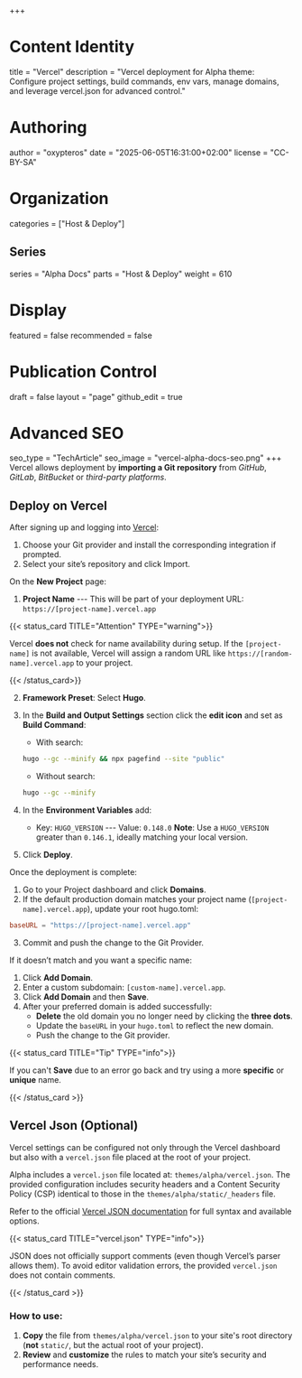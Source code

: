 +++
# Content Identity
title = "Vercel"
description = "Vercel deployment for Alpha theme: Configure project settings, build commands, env vars, manage domains, and leverage vercel.json for advanced control."

# Authoring
author = "oxypteros"
date = "2025-06-05T16:31:00+02:00"
license = "CC-BY-SA"

# Organization
categories = ["Host & Deploy"]

## Series
series = "Alpha Docs"
parts = "Host & Deploy"
weight = 610

# Display
featured = false
recommended = false

# Publication Control
draft = false
layout = "page"
github_edit = true

# Advanced SEO
seo_type = "TechArticle"
seo_image = "vercel-alpha-docs-seo.png"
+++
Vercel allows deployment by **importing a Git repository** from *GitHub*, *GitLab*, *BitBucket* or *third-party platforms*.

## Deploy on Vercel
After signing up and logging into [Vercel](https://vercel.com/):

1. Choose your Git provider and install the corresponding integration if prompted.
2. Select your site’s repository and click Import.

On the **New Project** page:
1. **Project Name** --- This will be part of your deployment URL: `https://[project-name].vercel.app`

{{< status_card TITLE="Attention" TYPE="warning">}}

Vercel **does not** check for name availability during setup. If the `[project-name]` is not available, Vercel will assign a random URL like `https://[random-name].vercel.app` to your project.

{{< /status_card>}}

2. **Framework Preset**: Select **Hugo**.
3. In the **Build and Output Settings** section click the **edit icon** and set as **Build Command**:
    - With search:  
    ```bash
    hugo --gc --minify && npx pagefind --site "public"
    ```
    - Without search: 
    ```bash
    hugo --gc --minify
    ```
4. In the **Environment Variables** add:
    - Key: `HUGO_VERSION` --- Value: `0.148.0`
    **Note**: Use a `HUGO_VERSION` greater than `0.146.1`, ideally matching your local version.

5. Click **Deploy**.

Once the deployment is complete:
1. Go to your Project dashboard and click **Domains**.
2. If the default production domain matches your project name (`[project-name].vercel.app`), update your root hugo.toml: 
```toml
baseURL = "https://[project-name].vercel.app"
``` 
3. Commit and push the change to the Git Provider.

If it doesn’t match and you want a specific name:
1. Click **Add Domain**.
2. Enter a custom subdomain: `[custom-name].vercel.app`.
3. Click **Add Domain** and then **Save**.
4. After your preferred domain is added successfully:
    - **Delete** the old domain you no longer need by clicking the **three dots**.
    - Update the `baseURL` in your `hugo.toml` to reflect the new domain.
    - Push the change to the Git provider.

{{< status_card TITLE="Tip" TYPE="info">}}

If you can't **Save** due to an error go back and try using a more **specific** or **unique** name.

{{< /status_card >}}

## Vercel Json (Optional)
Vercel settings can be configured not only through the Vercel dashboard but also with a `vercel.json` file placed at the root of your project.

Alpha includes a `vercel.json` file located at: `themes/alpha/vercel.json`. The provided configuration includes security headers and a Content Security Policy (CSP) identical to those in the `themes/alpha/static/_headers` file. 

Refer to the official [Vercel JSON documentation](https://vercel.com/docs/project-configuration) for full syntax and available options.

{{< status_card TITLE="vercel.json" TYPE="info">}}

JSON does not officially support comments (even though Vercel’s parser allows them). To avoid editor validation errors, the provided `vercel.json` does not contain comments.

{{< /status_card >}}

### How to use:

1. **Copy** the file from `themes/alpha/vercel.json` to your site's  root directory (**not** `static/`, but the actual root of your project).
2. **Review** and **customize** the rules to match your site’s security and performance needs.
